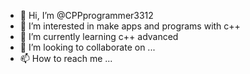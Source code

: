 - 👋 Hi, I’m @CPPprogrammer3312
- 👀 I’m interested in make apps and programs with c++
- 🌱 I’m currently learning c++ advanced
- 💞️ I’m looking to collaborate on ...
- 📫 How to reach me ...

<!---
CPPprogrammer3312/CPPprogrammer3312 is a ✨ special ✨ repository because its `README.md` (this file) appears on your GitHub profile.
You can click the Preview link to take a look at your changes.
--->
